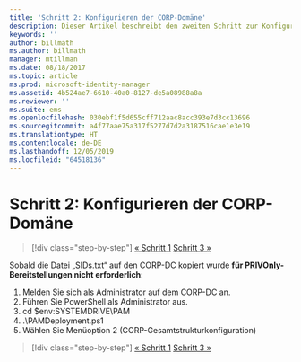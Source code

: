 ```yaml
---
title: 'Schritt 2: Konfigurieren der CORP-Domäne'
description: Dieser Artikel beschreibt den zweiten Schritt zur Konfiguration der CORP-Domäne. Hierzu gehört das Ausführen eines Skripts, nachdem die Datei „SIDs.txt“ auf den CORP-DC kopiert wurde.
keywords: ''
author: billmath
ms.author: billmath
manager: mtillman
ms.date: 08/18/2017
ms.topic: article
ms.prod: microsoft-identity-manager
ms.assetid: 4b524ae7-6610-40a0-8127-de5a08988a8a
ms.reviewer: ''
ms.suite: ems
ms.openlocfilehash: 030ebf1f5d655cff712aac8acc393e7d3cc13696
ms.sourcegitcommit: a4f77aae75a317f5277d7d2a3187516cae1e3e19
ms.translationtype: HT
ms.contentlocale: de-DE
ms.lasthandoff: 12/05/2019
ms.locfileid: "64518136"
---
```

# <a name="step-2-configuring-the-corp-domain"></a>Schritt 2: Konfigurieren der CORP-Domäne

> [!div class="step-by-step"]
> [« Schritt 1](sp1-step1-configuring-priv-domain.md)
> [Schritt 3 »](sp1-step3-installing-configuring-sql.md)

Sobald die Datei „SIDs.txt“ auf den CORP-DC kopiert wurde **für PRIVOnly-Bereitstellungen nicht erforderlich**:

1. Melden Sie sich als Administrator auf dem CORP-DC an.
2. Führen Sie PowerShell als Administrator aus.
3. cd $env:SYSTEMDRIVE\PAM
4. .\PAMDeployment.ps1
5. Wählen Sie Menüoption 2 (CORP-Gesamtstrukturkonfiguration)

> [!div class="step-by-step"]
> [« Schritt 1](sp1-step1-configuring-priv-domain.md)
> [Schritt 3 »](sp1-step3-installing-configuring-sql.md)
